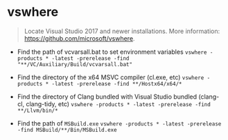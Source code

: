# vswhere
> Locate Visual Studio 2017 and newer installations.
> More information: <https://github.com/microsoft/vswhere>.

- Find the path of vcvarsall.bat to set environment variables
`vswhere -products * -latest -prerelease -find "**/VC/Auxiliary/Build/vcvarsall.bat"`

- Find the directory of the x64 MSVC compiler (cl.exe, etc)
`vswhere -products * -latest -prerelease -find **/Hostx64/x64/*`

- Find the directory of Clang bundled with Visual Studio bundled (clang-cl, clang-tidy, etc)
`vswhere -products * -latest -prerelease -find **/Llvm/bin/*`

- Find the path of `MSBuild.exe`
`vswhere -products * -latest -prerelease -find MSBuild/**/Bin/MSBuild.exe`
